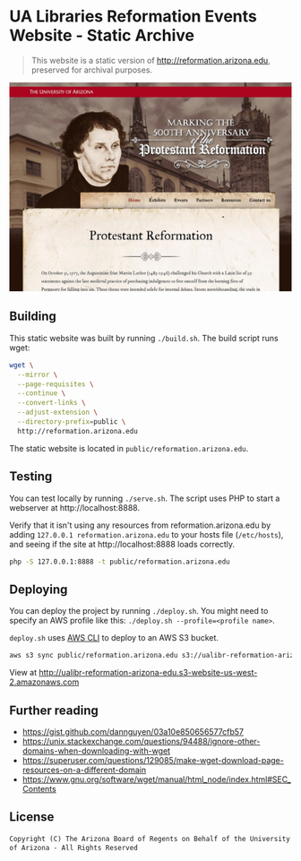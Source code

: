 # UA Libraries Reformation Events Website - Static Archive

> This website is a static version of http://reformation.arizona.edu, preserved for archival purposes.

![screenshot](screenshot.jpg)

## Building

This static website was built by running `./build.sh`. The build script runs wget:

```sh
wget \
  --mirror \
  --page-requisites \
  --continue \
  --convert-links \
  --adjust-extension \
  --directory-prefix=public \
  http://reformation.arizona.edu
```

The static website is located in `public/reformation.arizona.edu`.

## Testing

You can test locally by running `./serve.sh`. The script uses PHP to start a webserver at http://localhost:8888.

Verify that it isn't using any resources from reformation.arizona.edu by adding `127.0.0.1 reformation.arizona.edu` to your hosts file (`/etc/hosts`), and seeing if the site at http://localhost:8888 loads correctly.

```sh
php -S 127.0.0.1:8888 -t public/reformation.arizona.edu
```

## Deploying

You can deploy the project by running `./deploy.sh`. You might need to specify an AWS profile like this: `./deploy.sh --profile=<profile name>`.

`deploy.sh` uses [AWS CLI](https://aws.amazon.com/cli/) to deploy to an AWS S3 bucket.

```sh
aws s3 sync public/reformation.arizona.edu s3://ualibr-reformation-arizona-edu --delete
```

View at http://ualibr-reformation-arizona-edu.s3-website-us-west-2.amazonaws.com

## Further reading

* https://gist.github.com/dannguyen/03a10e850656577cfb57
* https://unix.stackexchange.com/questions/94488/ignore-other-domains-when-downloading-with-wget
* https://superuser.com/questions/129085/make-wget-download-page-resources-on-a-different-domain
* https://www.gnu.org/software/wget/manual/html_node/index.html#SEC_Contents

## License

```
Copyright (C) The Arizona Board of Regents on Behalf of the University of Arizona - All Rights Reserved
```
